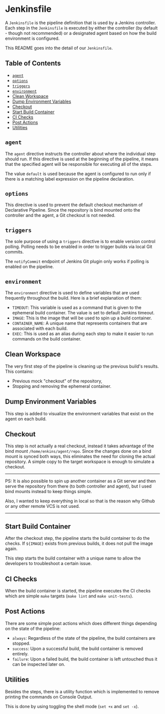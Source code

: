 # Jenkinsfile

A `Jenkinsfile` is the pipeline definition that is used by a Jenkins controller.
Each step in the `Jenkinsfile` is executed by either the controller (by default - though not recommended) or a designated agent based on how the build environment is configured.

This README goes into the detail of our `Jenkinsfile`.

## Table of Contents

<!--toc:start-->

- [`agent`](#agent)
- [`options`](#options)
- [`triggers`](#triggers)
- [`environment`](#environment)
- [Clean Workspace](#clean-workspace)
- [Dump Environment Variables](#dump-environment-variables)
- [Checkout](#checkout)
- [Start Build Container](#start-build-container)
- [CI Checks](#ci-checks)
- [Post Actions](#post-actions)
- [Utilities](#utilities)

<!--toc:end-->

## <a id='agent' /> `agent`

The `agent` directive instructs the controller about where the individual step should run. If this directive is used at the beginning of the pipeline, it means that the specified agent will be responsible for executing all of the steps.

The value `default` is used because the agent is configured to run only if there is a matching label expression on the pipeline declaration.

## <a id='options' /> `options`

This directive is used to prevent the default checkout mechanism of Declarative Pipeline.
Since the repository is bind mounted onto the controller and the agent, a Git checkout is not needed.

## <a id='triggers' /> `triggers`

The sole purpose of using a `triggers` directive is to enable version control polling.
Polling needs to be enabled in order to trigger builds via local Git commits.

The `notifyCommit` endpoint of Jenkins Git plugin only works if polling is enabled on the pipeline.

## <a id='environment' /> `environment`

The `environment` directive is used to define variables that are used frequently throughout the build. Here is a brief explanation of them:

- `TIMEOUT`: This variable is used as a command that is given to the ephemeral build container. The value is set to default Jenkins timeout.
- `IMAGE`: This is the image that will be used to spin up a build container.
- `CONTAINER_NAME`: A unique name that represents containers that are associated with each build.
- `EXEC`: This is used as an alias during each step to make it easier to run commands on the build container.

## <a id='clean-workspace' /> Clean Workspace

The very first step of the pipeline is cleaning up the previous build's results.
This contains:

- Previous mock "checkout" of the repository,
- Stopping and removing the ephemeral container.

## <a id='dump-environment-variables' /> Dump Environment Variables

This step is added to visualize the environment variables that exist on the agent on each build.

## <a id='checkout' /> Checkout

This step is not actually a real checkout, instead it takes advantage of the bind mount `/home/enkins/agent/repo`.
Since the changes done on a bind mount is synced both ways, this eliminates the need for cloning the actual repository. A simple copy to the target workspace is enough to simulate a checkout.

---

PS: It is also possible to spin up another container as a Git server and then serve the repository from there (to both controller and agent), but I used bind mounts instead to keep things simple.

Also, I wanted to keep everything in local so that is the reason why Github or any other remote VCS is not used.

---

## <a id='start-build-container' /> Start Build Container

After the checkout step, the pipeline starts the build container to do the checks.
If `${IMAGE}` exists from previous builds, it does not pull the image again.

This step starts the build container with a unique name to allow the developers to troubleshoot a certain issue.

## <a id='ci-checks' /> CI Checks

When the build container is started, the pipeline executes the CI checks which are simple `make` targets (`make lint` and `make unit-tests`).

## <a id='post-actions' /> Post Actions

There are some simple post actions which does different things depending on the state of the pipeline:

- `always`: Regardless of the state of the pipeline, the build containers are stopped.
- `success`: Upon a successful build, the build container is removed entirely.
- `failure`: Upon a failed build, the build container is left untouched thus it can be inspected later on.

## <a id='utilities' /> Utilities

Besides the steps, there is a utility function which is implemented to remove printing the commands on Console Output.

This is done by using toggling the shell mode (`set +x` and `set -x`).
